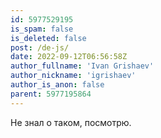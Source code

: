 ```yaml
---
id: 5977529195
is_spam: false
is_deleted: false
post: /de-js/
date: 2022-09-12T06:56:58Z
author_fullname: 'Ivan Grishaev'
author_nickname: 'igrishaev'
author_is_anon: false
parent: 5977195864
---
```


<p>Не знал о таком, посмотрю.</p>
